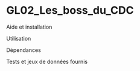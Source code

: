 # GL02_Les_boss_du_CDC
Aide et installation

Utilisation

Dépendances

Tests et jeux de données fournis